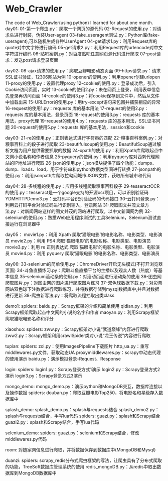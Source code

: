 # Web_Crawler
The code of Web_Crawler(using python) I learned for about one month.
day01:
    01-第一个爬虫.py：爬取一个网页的源代码
    02-Request的使用.py：对请求头进行封装，伪装User-agent
    03-fake_useragent测试.py：Python库(fake-useragent),可以随机生成各种UserAgent
    04-get请求1.py：利用Request库的quote对中文字符进行编码
    05-get请求2.py：利用Request库的urlencode对中文字符进行编码
    06-贴吧案例.py：对百度贴吧任意网页源代码进行爬取
    07-post请求：发送post请求登录页面

day02:
    08-ajax请求的使用.py：爬取豆瓣电影动态页面
    09-https请求.py：请求SSL证书验证，12306网站为例
    10-opener的使用.py：利用opener创建urlopen
    11-proxy的使用.py：设置代理proxy
    12-cookie的使用.py：登录成功后，引入Cookie访问页面，实时
    13-cookie的使用2.py：未在网页上登录，利用表单信息先登录再访问页面
    14-cookie的使用3.py：将cookie保存到文件中，然后从文件中加载出来
    15-URLError的使用.py：用try-except语句来包围并捕获相应的异常
    16-request的使用1.py：requests 库的基本用法
    17-request的使用2.py：requests 库的基本用法，登录页面
    18-request的使用3.py：requests 库的基本用法，proxy代理
    19-request的使用4.py：requests 库的基本用法，SSL证书问题
    20-request的使用5.py：requests 库的基本用法，session和cookie

day03:
    21-re的使用.py：正则表达式进行字符串的匹配
    22-糗事百科案例.py：对糗事百科上的段子进行爬取
    23-beautifulsoup的使用.py：BeautifulSoup通过解析文档为用户提供需要抓取的数据
    24-xpath的使用.py：利用Xpath库爬取起点中文网小说名称和作者信息
    25-pyquery的使用.py：利用pyquery库对西刺代理网站的IP地址进行爬取
    26-json的使用.py：json模块提供了四个功能：dumps、dump、loads、load，用于字符串和python数据类型间进行转换
    27-jsonpath的使用.py：利用jsonpath库爬取拉勾网城市JSON文件，获取所有城市和代码

day04:
    28-多线程的使用.py：应用多线程爬取糗事百科段子
    29-tesseractOCR的使用.py：tesseract是一个google支持的开源ocr项目，可以识别验证码
    YDMHTTPDemo3.py：云打码平台识别验证码的代码接口
    30-云打码登录.py：利用云打码平台对验证码进行识别输入，登录网站
    31-爬取图文并茂文章方法.py：对新闻网站这样的图文并茂的网站进行爬取，以中文新闻网为例
    32-selenium的使用.py：熟悉Web应用程序测试的工具Selenium，Selenium测试直接运行在浏览器中

day05：
    movie1.py：利用 Xpath 爬取‘猫眼电影’的电影名称、电影类型、电影演员
    movie2.py：利用 PS4 爬取‘猫眼电影’的电影名称、电影类型、电影演员
    movie3.py：利用 re 正则表达式 爬取‘猫眼电影’的电影名称、电影类型、电影演员
    movie4.py：利用 pyquery 爬取‘猫眼电影’的电影名称、电影类型、电影演员

day06:
    33-selenium的简单使用.py：ChromeDriver开启无头模式(不打开浏览器页面)
    34-斗鱼直播练习.py：爬取斗鱼直播平台的主播以及观众人数（热度）等基本信息
    35-selenium滚动条的使用.py：对滚动页面进行滚动条的使用
    36-图虫网爬取图片.py：对图虫网的图片进行爬取图片练习
    37-双色球数据下载.py：对彩票网站双色球下注数据进行爬取练习，并将数据存储到mysql数据库中,并且对数据进行更新
    38-爬虫新写法.py：将爬取流程抽取出类class

demo1:
    spiders:
        baidu.py：Scrapy框架的介绍和简单使用
        qidian.py：利用Scrapy框架爬取起点中文网的小说的名字和作者
        maoyan.py：利用Scrapy框架爬取猫眼电影名称和评分

xiaoshuo:
    spiders:
        zww.py：Scrapy框架对小说“武道巅峰"内容进行爬取
        zww2.py：Scrapy框架利用crawlSpider类对小说“龙王传说"内容进行爬取

tupian:
    spiders:
        zol.py：使用ImagesPipeline下载图片
        http_ua.py：重写middlewares.py文件，获取动态UA
        proxymiddlewares.py：scrapy中动态代理的使用演示
        baidu.py：演示模拟登录-Request、Response

login:
    spiders:
        login1.py：Scrapy登录方式1演示
        login2.py：Scrapy登录方式2演示
        login3.py：Scrapy登录方式3演示

mongo_demo:
    mongo_demo.py：演示python和MongoDB交互，数据库连接以及操作数据
    spiders:
        douban.py：爬取豆瓣电影Top250，将电影名和星级存入数据库中

splash_demo:
    splash_demo.py：splash与requests结合
    splash_demo2.py：splash与requests结合，手写lua代码
    spiders:
        guazi.py：splash和Scrapy结合
        guazi2.py：splash和Scrapy结合，手写lua代码

selenium_demo:
    spiders:
        guazi.py：selenium和Scrapy结合，修改middlewares.py代码

room:
    对链家网信息进行爬取，并将数据保存到数据库中(MongoDB和Mysql)

duanzi:
    spiders:
        scrapy_redis分布式爬虫框架的写法，让爬虫具有了分布式爬取的功能，TreeSoft数据库管理系统的使用
    redis_mongoDB.py：从redis中取出数据库到MongoDB数据库中

